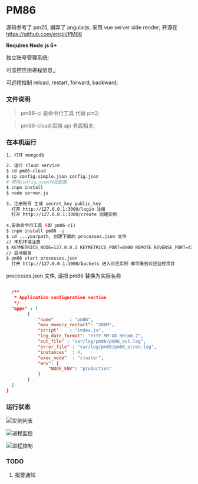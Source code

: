 # PM86

源码参考了 pm25, 摒弃了 angularjs, 采用 vue server side render; 
开源在 https://github.com/ericjjj/PM86

**Requires Node.js 6+**

独立账号管理系统;

可监控应用进程信息,;

可远程控制 reload, restart, forward, backward;

### 文件说明
> pm86-ci 是命令行工具 代替 pm2;

> pm86-cloud 后端 api 界面相关;


### 在本机运行
``` bash
1. 打开 mongodb

2. 运行 cloud service
$ cd pm86-cloud
$ cp config.simple.json config.json
# 修改config.json对应配置
$ cnpm install
$ node server.js

3. 注册账号 生成 secret_key public_key
  打开 http://127.0.0.1:3000/login 注册
  打开 http://127.0.0.1:3000/create 创建实例
  
4.安装命令行工具 (即 pm86-ci)
$ cnpm install pm86 -g
$ cd ...yourpath, 创建下面的 processes.json 文件
// 本机环境注册
$ KEYMETRICS_NODE=127.0.0.1 KEYMETRICS_PORT=8000 REMOTE_REVERSE_PORT=43554  REMOTE_PORT=41624 pm86 interact secret_key public_key
// 启动服务
$ pm86 start processes.json
  打开 http://127.0.0.1:3000/buckets 进入对应实例 即可看到对应监控项目
```


processes.json 文件, 请把 pm86 替换为实际名称
``` json

  /**
   * Application configuration section
   */
  "apps" : [
        {
            "name"      : "pm86",
            "max_memory_restart": "300M",
            "script"    : "index.js",
            "log_date_format": "YYYY-MM-DD HH:mm Z",
            "out_file" : "var/log/pm86/pm86_out.log",
            "error_file" : "var/log/pm86/pm86_error.log",
            "instances"  : 4,
            "exec_mode"  : "cluster",
            "env": {
                "NODE_ENV": "production"
            }
        }
  ]
}

```
### 运行状态
![实例列表](http://ww3.sinaimg.cn/large/006tNc79jw1fcq0qjpvjlj31400hhdhd.jpg)

![进程监控](http://ww2.sinaimg.cn/large/006tNc79jw1fcq0rlo0vaj312c0jugof.jpg)

![进程控制](http://ww4.sinaimg.cn/large/006tNc79jw1fcqz3ebdxxj30mo09gmyh.jpg)

### TODO
1. 报警通知



